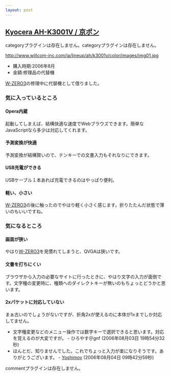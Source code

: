 ```yaml
---
layout: post
---
```

<h2><a href="http://www.willcom-inc.com/ja/lineup/ah/k3001v/index.html">Kyocera AH-K3001V / 京ポン</a></h2>
<p><span class="error">categoryプラグインは存在しません。</span><span class="error">categoryプラグインは存在しません。</span></p>
<p><a href="http://www.willcom-inc.com/ja/lineup/ah/k3001v/color/images/img01.jpg">http://www.willcom-inc.com/ja/lineup/ah/k3001v/color/images/img01.jpg</a></p>
<ul>
<li>購入時期:2006年8月</li>
<li>金額:修理品の代替機</li>
</ul>
<p><a href="/?page=SHARP+WS003SH" class="wikipage">W-ZERO3</a>の修理中に代替機として借りました。</p>
<h3>気に入っているところ</h3>
<h4>Opera内蔵</h4>
<p>起動してしまえば、結構快適な速度でWebブラウズできます。簡単なJavaScriptなら多少は対応してくれます。</p>
<h4>予測変換が快適</h4>
<p>予測変換が結構賢いので、テンキーでの文書入力もそれなりにできます。</p>
<h4>USB充電ができる</h4>
<p>USBケーブル１本あれば充電できるのはやっぱり便利。</p>
<h4>軽い、小さい</h4>
<p><a href="/?page=SHARP+WS003SH" class="wikipage">W-ZERO3</a>の後に触ったのでやはり軽く小さく感じます。折りたたんだ状態で薄いのもいいですね。</p>
<h3>気になるところ</h3>
<h4>画面が狭い</h4>
<p>やはり<a href="/?page=SHARP+WS003SH" class="wikipage">W-ZERO3</a>を見慣れてしまうと、QVGAは狭いです。</p>
<h4>文書を打ちにくい</h4>
<p>ブラウザから入力の必要なサイトに行ったときに、やはり文字の入力が面倒です。文字種の変更時に、種類へのダイレクトキーが無いのもちょっとどうかと思います。</p>
<h4>2xパケットに対応していない</h4>
<p>まぁ古いのでしょうがないですが、折角2xが使えるのに本体が1xまでしか対応してません。</p>
<ul>
<li>文字種変更などのメニュー操作では数字キーで選択できると思います。対応を覚えるのが大変ですが。 - ひろやす＠gnf (2006年08月03日 19時54分32秒)</li>
<li>ほんとだ、知りませんでした。これでちょっと入力が楽になりそうです。ありがとうございます。 - <a href="/?page=Yoshimov" class="wikipage">Yoshimov</a> (2006年08月04日 09時42分59秒)</li>
</ul>
<p><span class="error">commentプラグインは存在しません。</span> </p>
